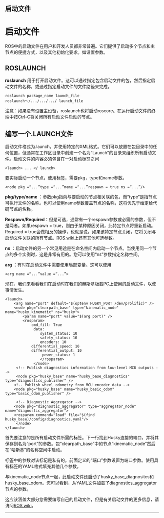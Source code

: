 ## 启动文件

# 启动文件

ROS中的启动文件在用户和开发人员都非常普遍。它们提供了启动多个节点和主节点的便捷方式，以及其他初始化要求，如设置参数。

## ROSLAUNCH

**roslaunch** 用于打开启动文件。这可以通过指定包含启动文件的包，然后指定启动文件的名称，或通过指定启动文件的文件路径来完成。

	roslaunch package_name launch_file
	roslaunch〜/.../.../.../ launch_file

注意：如果没有设置主设备，roslaunch也将启动roscore。在运行启动文件的终端中按Ctrl-C将关闭所有启动文件启动的节点。

## 编写一个.LAUNCH文件

启动文件格式为.launch，并使用特定的XML格式。它们可以放置在包目录中的任何位置，但通常在工作区目录中创建一个名为“Launch”的目录来组织所有启动文件。启动文件的内容必须包含在一对启动标签之间

	<launch> ... </ launch>

要实际启动一个节点，使用<node>标签，需要pkg，type和name参数。

	<node pkg =“...”type =“...”name =“...”respawn = true ns =“...”/>

**pkg/type/name** ：参数pkg指向与要启动的节点相关联的包，而“type”是指节点可执行文件的名称。也可以使用name参数覆盖节点的名称，这将优先于给定给代码节点的名称。

**Respawn/Required**：但是可选，通常有一个respawn参数或必需的参数，但不是两者。如果respawn = true，则由于某种原因关闭，此特定节点将重新启动。Required = true会做相反的操作，也就是说，如果该特定节点关闭，它将关闭与启动文件关联的所有节点。[ROS wiki](http://wiki.ros.org/roslaunch/XML/node)上还有其他可选参数。

**ns** ：启动文件的另一个常见用途是在命名空间内启动一个节点。当使用同一个节点的多个实例时，这是非常有用的。您可以使用“ns”参数指定名称空间。

**arg** ：有时在启动文件中需要使用局部变量。这可以使用

	<arg name =“...”value =“...”>

现在，我们来看看我们在启动时在我们的赫斯基板载PC上使用的启动文件，以使事情发生。

	<launch>
		<arg name="port" default="$(optenv HUSKY_PORT /dev/prolific)" />
		<node pkg="clearpath_base" type="kinematic_node" name="husky_kinematic" ns="husky">
			<param name="port" value="$(arg port)" />
			<rosparam>
				cmd_fill: True
				 data:
					system_status: 10
					safety_status: 10
					encoders: 10
				differential_speed: 10
				differential_output: 10
					 power_status: 1
					</rosparam>
				 </node>
		 <!-- Publish diagnostics information from low-level MCU outputs -->
		 <node pkg="husky_base" name="husky_base_diagnostics" type="diagnostics_publisher" />
		<!-- Publish wheel odometry from MCU encoder data -->
		<node pkg="husky_base" name="husky_basic_odom" type="basic_odom_publisher" />

		 <!-- Diagnostic Aggregator -->
		<node pkg="diagnostic_aggregator" type="aggregator_node" name="diagnostic_aggregator">
		<rosparam command="load" file="$(find husky_base)/config/diagnostics.yaml"/>
		 </node>
	</launch>

首先要注意的是所有启动文件所需的<launch>标签。下一行找到Husky连接的端口，并将其保存到名为“port”的参数。包“clearpath_base”中的节点“kinematic_node”然后在“哈斯基”的名称空间中启动。

<node>标签中的参数对该标记是私有的。前面定义的“端口”参数设置为端口参数。使用具有<parameter>标签的YAML格式填充其他几个参数。

与kinematic_node节点一起，此启动文件还启动了husky_base_diagnositcs和husky_base_odom。您可以看到，从YAML文件加载了diagnostics_aggregator节点的参数。

这应该涵盖大部分您需要编写自己的启动文件，但是有关启动文件的更多信息，请访问[ROS wiki](http://wiki.ros.org/roslaunch/XML/node)。

---
